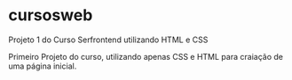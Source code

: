 # cursosweb
Projeto 1 do Curso Serfrontend utilizando HTML e CSS

Primeiro Projeto do curso, utilizando apenas CSS e HTML para craiação de uma página inicial. 
